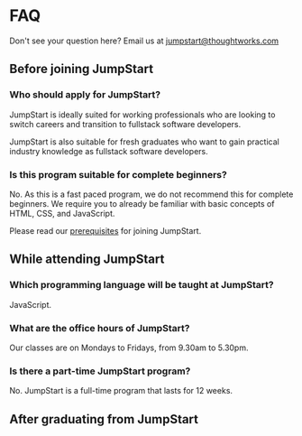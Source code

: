 # FAQ

Don't see your question here? Email us at jumpstart@thoughtworks.com

## Before joining JumpStart

### Who should apply for JumpStart?

JumpStart is ideally suited for working professionals who are looking to switch careers and transition to fullstack software developers.

JumpStart is also suitable for fresh graduates who want to gain practical industry knowledge as fullstack software developers. 

### Is this program suitable for complete beginners?

No. As this is a fast paced program, we do not recommend this for complete beginners. We require you to already be familiar with basic concepts of HTML, CSS, and JavaScript. 

Please read our [prerequisites](/introduction/prerequisite) for joining JumpStart.

## While attending JumpStart

### Which programming language will be taught at JumpStart?

JavaScript.

### What are the office hours of JumpStart?

Our classes are on Mondays to Fridays, from 9.30am to 5.30pm.

### Is there a part-time JumpStart program?

No. JumpStart is a full-time program that lasts for 12 weeks. 

## After graduating from JumpStart